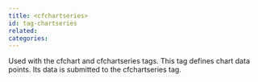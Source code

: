 ```yaml
---
title: <cfchartseries>
id: tag-chartseries
related:
categories:
---
```


Used with the cfchart and cfchartseries tags. This tag defines chart data points. Its data is submitted to the cfchartseries tag.